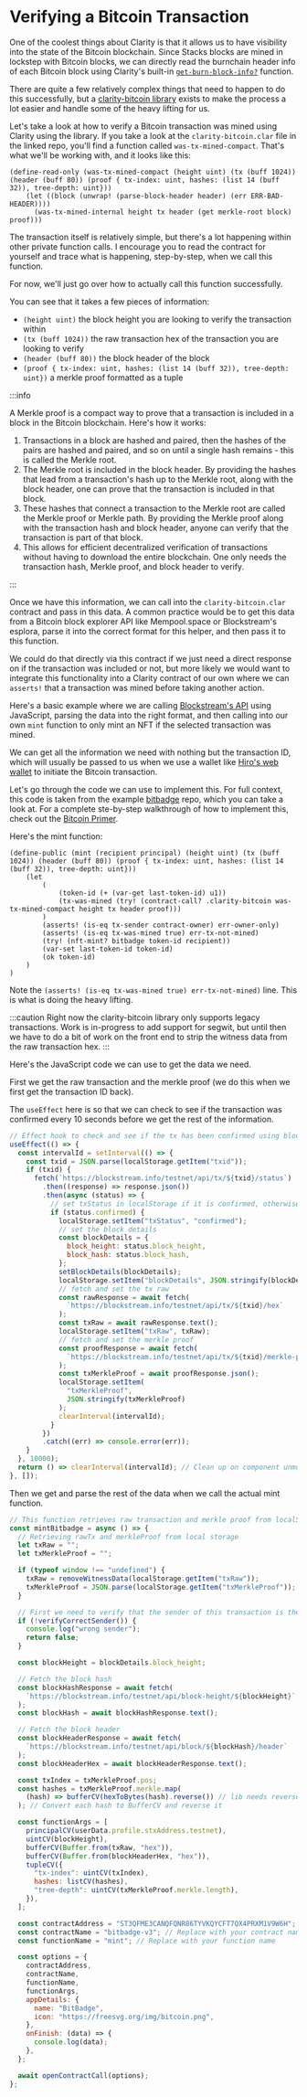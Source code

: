 # Verifying a Bitcoin Transaction

One of the coolest things about Clarity is that it allows us to have visibility into the state of the Bitcoin blockchain. Since Stacks blocks are mined in lockstep with Bitcoin blocks, we can directly read the burnchain header info of each Bitcoin block using Clarity's built-in [`get-burn-block-info?`](https://docs.stacks.co/docs/clarity/language-functions#get-burn-block-info-clarity2) function.

There are quite a few relatively complex things that need to happen to do this successfully, but a [clarity-bitcoin library](https://github.com/friedger/clarity-bitcoin/) exists to make the process a lot easier and handle some of the heavy lifting for us.

Let's take a look at how to verify a Bitcoin transaction was mined using Clarity using the library. If you take a look at the `clarity-bitcoin.clar` file in the linked repo, you'll find a function called `was-tx-mined-compact`. That's what we'll be working with, and it looks like this:

```clarity
(define-read-only (was-tx-mined-compact (height uint) (tx (buff 1024)) (header (buff 80)) (proof { tx-index: uint, hashes: (list 14 (buff 32)), tree-depth: uint}))
    (let ((block (unwrap! (parse-block-header header) (err ERR-BAD-HEADER))))
      (was-tx-mined-internal height tx header (get merkle-root block) proof)))
```

The transaction itself is relatively simple, but there's a lot happening within other private function calls. I encourage you to read the contract for yourself and trace what is happening, step-by-step, when we call this function.

For now, we'll just go over how to actually call this function successfully.

You can see that it takes a few pieces of information:

* `(height uint)` the block height you are looking to verify the transaction within
* `(tx (buff 1024))` the raw transaction hex of the transaction you are looking to verify
* `(header (buff 80))` the block header of the block
* `(proof { tx-index: uint, hashes: (list 14 (buff 32)), tree-depth: uint})` a merkle proof formatted as a tuple

:::info

A Merkle proof is a compact way to prove that a transaction is included in a block in the Bitcoin blockchain. Here's how it works:

1. Transactions in a block are hashed and paired, then the hashes of the pairs are hashed and paired, and so on until a single hash remains - this is called the Merkle root.
2. The Merkle root is included in the block header. By providing the hashes that lead from a transaction's hash up to the Merkle root, along with the block header, one can prove that the transaction is included in that block.
3. These hashes that connect a transaction to the Merkle root are called the Merkle proof or Merkle path. By providing the Merkle proof along with the transaction hash and block header, anyone can verify that the transaction is part of that block.
4. This allows for efficient decentralized verification of transactions without having to download the entire blockchain. One only needs the transaction hash, Merkle proof, and block header to verify.

:::

Once we have this information, we can call into the `clarity-bitcoin.clar` contract and pass in this data. A common practice would be to get this data from a Bitcoin block explorer API like Mempool.space or Blockstream's esplora, parse it into the correct format for this helper, and then pass it to this function.

We could do that directly via this contract if we just need a direct response on if the transaction was included or not, but more likely we would want to integrate this functionality into a Clarity contract of our own where we can `asserts!` that a transaction was mined before taking another action.

Here's a basic example where we are calling [Blockstream's API](https://github.com/Blockstream/esplora/blob/master/API.md) using JavaScript, parsing the data into the right format, and then calling into our own `mint` function to only mint an NFT if the selected transaction was mined.

We can get all the information we need with nothing but the transaction ID, which will usually be passed to us when we use a wallet like [Hiro's web wallet](https://hirowallet.gitbook.io/developers/bitcoin/sign-transactions/sending-bitcoin) to initiate the Bitcoin transaction.

Let's go through the code we can use to implement this. For full context, this code is taken from the example [bitbadge](https://github.com/kenrogers/bitbadge) repo, which you can take a look at. For a complete ste-by-step walkthrough of how to implement this, check out the [Bitcoin Primer](https://bitcoinprimer.dev).

Here's the mint function:

```clarity
(define-public (mint (recipient principal) (height uint) (tx (buff 1024)) (header (buff 80)) (proof { tx-index: uint, hashes: (list 14 (buff 32)), tree-depth: uint}))
    (let
        (
            (token-id (+ (var-get last-token-id) u1))
            (tx-was-mined (try! (contract-call? .clarity-bitcoin was-tx-mined-compact height tx header proof)))
        )
        (asserts! (is-eq tx-sender contract-owner) err-owner-only)
        (asserts! (is-eq tx-was-mined true) err-tx-not-mined)
        (try! (nft-mint? bitbadge token-id recipient))
        (var-set last-token-id token-id)
        (ok token-id)
    )
)
```

Note the `(asserts! (is-eq tx-was-mined true) err-tx-not-mined)` line. This is what is doing the heavy lifting.

:::caution Right now the clarity-bitcoin library only supports legacy transactions. Work is in-progress to add support for segwit, but until then we have to do a bit of work on the front end to strip the witness data from the raw transaction hex. :::

Here's the JavaScript code we can use to get the data we need.

First we get the raw transaction and the merkle proof (we do this when we first get the transaction ID back).

The `useEffect` here is so that we can check to see if the transaction was confirmed every 10 seconds before we get the rest of the information.

```javascript
// Effect hook to check and see if the tx has been confirmed using blockstream API
useEffect(() => {
  const intervalId = setInterval(() => {
    const txid = JSON.parse(localStorage.getItem("txid"));
    if (txid) {
      fetch(`https://blockstream.info/testnet/api/tx/${txid}/status`)
        .then((response) => response.json())
        .then(async (status) => {
          // set txStatus in localStorage if it is confirmed, otherwise we want to leave it pending
          if (status.confirmed) {
            localStorage.setItem("txStatus", "confirmed");
            // set the block details
            const blockDetails = {
              block_height: status.block_height,
              block_hash: status.block_hash,
            };
            setBlockDetails(blockDetails);
            localStorage.setItem("blockDetails", JSON.stringify(blockDetails));
            // fetch and set the tx raw
            const rawResponse = await fetch(
              `https://blockstream.info/testnet/api/tx/${txid}/hex`
            );
            const txRaw = await rawResponse.text();
            localStorage.setItem("txRaw", txRaw);
            // fetch and set the merkle proof
            const proofResponse = await fetch(
              `https://blockstream.info/testnet/api/tx/${txid}/merkle-proof`
            );
            const txMerkleProof = await proofResponse.json();
            localStorage.setItem(
              "txMerkleProof",
              JSON.stringify(txMerkleProof)
            );
            clearInterval(intervalId);
          }
        })
        .catch((err) => console.error(err));
    }
  }, 10000);
  return () => clearInterval(intervalId); // Clean up on component unmount
}, []);
```

Then we get and parse the rest of the data when we call the actual mint function.

```javascript
// This function retrieves raw transaction and merkle proof from localStorage and calls the mint Clarity function
const mintBitbadge = async () => {
  // Retrieving rawTx and merkleProof from local storage
  let txRaw = "";
  let txMerkleProof = "";

  if (typeof window !== "undefined") {
    txRaw = removeWitnessData(localStorage.getItem("txRaw"));
    txMerkleProof = JSON.parse(localStorage.getItem("txMerkleProof"));
  }

  // First we need to verify that the sender of this transaction is the same as the user that is signed in
  if (!verifyCorrectSender()) {
    console.log("wrong sender");
    return false;
  }

  const blockHeight = blockDetails.block_height;

  // Fetch the block hash
  const blockHashResponse = await fetch(
    `https://blockstream.info/testnet/api/block-height/${blockHeight}`
  );
  const blockHash = await blockHashResponse.text();

  // Fetch the block header
  const blockHeaderResponse = await fetch(
    `https://blockstream.info/testnet/api/block/${blockHash}/header`
  );
  const blockHeaderHex = await blockHeaderResponse.text();

  const txIndex = txMerkleProof.pos;
  const hashes = txMerkleProof.merkle.map(
    (hash) => bufferCV(hexToBytes(hash).reverse()) // lib needs reversed hashes
  ); // Convert each hash to BufferCV and reverse it

  const functionArgs = [
    principalCV(userData.profile.stxAddress.testnet),
    uintCV(blockHeight),
    bufferCV(Buffer.from(txRaw, "hex")),
    bufferCV(Buffer.from(blockHeaderHex, "hex")),
    tupleCV({
      "tx-index": uintCV(txIndex),
      hashes: listCV(hashes),
      "tree-depth": uintCV(txMerkleProof.merkle.length),
    }),
  ];

  const contractAddress = "ST3QFME3CANQFQNR86TYVKQYCFT7QX4PRXM1V9W6H"; // Replace with your contract address
  const contractName = "bitbadge-v3"; // Replace with your contract name
  const functionName = "mint"; // Replace with your function name

  const options = {
    contractAddress,
    contractName,
    functionName,
    functionArgs,
    appDetails: {
      name: "BitBadge",
      icon: "https://freesvg.org/img/bitcoin.png",
    },
    onFinish: (data) => {
      console.log(data);
    },
  };

  await openContractCall(options);
};
```
